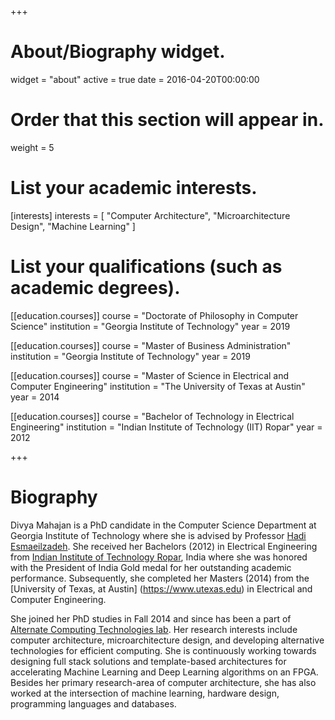 +++
# About/Biography widget.
widget = "about"
active = true
date = 2016-04-20T00:00:00

# Order that this section will appear in.
weight = 5

# List your academic interests.
[interests]
  interests = [
    "Computer Architecture",
    "Microarchitecture Design",
    "Machine Learning"
  ]

# List your qualifications (such as academic degrees).
[[education.courses]]
  course = "Doctorate of Philosophy in Computer Science"
  institution = "Georgia Institute of Technology"
  year = 2019

[[education.courses]]
  course = "Master of Business Administration"
  institution = "Georgia Institute of Technology"
  year = 2019

[[education.courses]]
  course = "Master of Science in  Electrical and Computer Engineering"
  institution = "The University of Texas at Austin"
  year = 2014
 
 [[education.courses]]
  course = "Bachelor of Technology in Electrical Engineering"
  institution = "Indian Institute of Technology (IIT) Ropar"
  year = 2012
  
+++

# Biography

Divya Mahajan is a PhD candidate in the Computer Science Department at Georgia Institute of Technology where she is advised by Professor [Hadi Esmaeilzadeh](https://www.cc.gatech.edu/~hadi/). She received her Bachelors (2012) in Electrical Engineering from [Indian Institute of Technology Ropar](www.iitrpr.ac.in/), India where she was honored with the President of India Gold medal for her outstanding academic performance. Subsequently, she completed her Masters (2014) from the [University of Texas, at Austin] (https://www.utexas.edu) in Electrical and Computer Engineering. 

She joined her PhD studies in Fall 2014 and since has been a part of [Alternate Computing Technologies lab](http://act-lab.org). Her research interests include computer architecture, microarchitecture design, and developing alternative technologies for efficient computing. She is continuously working towards designing full stack solutions and template-based architectures for accelerating Machine Learning and Deep Learning algorithms on an FPGA. Besides her primary research-area of computer architecture, she has also worked at the intersection of machine learning, hardware design, programming languages and databases.

